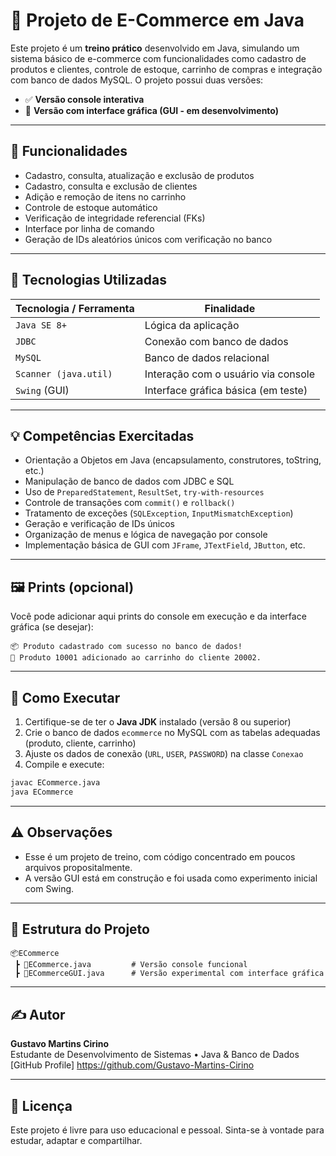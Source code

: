 
# 🛒 Projeto de E-Commerce em Java

Este projeto é um **treino prático** desenvolvido em Java, simulando um sistema básico de e-commerce com funcionalidades como cadastro de produtos e clientes, controle de estoque, carrinho de compras e integração com banco de dados MySQL. O projeto possui duas versões:

- ✅ **Versão console interativa**
- 🧪 **Versão com interface gráfica (GUI - em desenvolvimento)**

---

## 🚀 Funcionalidades

- Cadastro, consulta, atualização e exclusão de produtos
- Cadastro, consulta e exclusão de clientes
- Adição e remoção de itens no carrinho
- Controle de estoque automático
- Verificação de integridade referencial (FKs)
- Interface por linha de comando
- Geração de IDs aleatórios únicos com verificação no banco

---

## 🧰 Tecnologias Utilizadas

| Tecnologia / Ferramenta | Finalidade |
|--------------------------|------------|
| `Java SE 8+`             | Lógica da aplicação |
| `JDBC`                   | Conexão com banco de dados |
| `MySQL`                  | Banco de dados relacional |
| `Scanner (java.util)`    | Interação com o usuário via console |
| `Swing` (GUI)            | Interface gráfica básica (em teste) |

---

## 💡 Competências Exercitadas

- Orientação a Objetos em Java (encapsulamento, construtores, toString, etc.)
- Manipulação de banco de dados com JDBC e SQL
- Uso de `PreparedStatement`, `ResultSet`, `try-with-resources`
- Controle de transações com `commit()` e `rollback()`
- Tratamento de exceções (`SQLException`, `InputMismatchException`)
- Geração e verificação de IDs únicos
- Organização de menus e lógica de navegação por console
- Implementação básica de GUI com `JFrame`, `JTextField`, `JButton`, etc.

---

## 🖼️ Prints (opcional)

Você pode adicionar aqui prints do console em execução e da interface gráfica (se desejar):
```
📦 Produto cadastrado com sucesso no banco de dados!
🛒 Produto 10001 adicionado ao carrinho do cliente 20002.
```

---

## 🧪 Como Executar

1. Certifique-se de ter o **Java JDK** instalado (versão 8 ou superior)
2. Crie o banco de dados `ecommerce` no MySQL com as tabelas adequadas (produto, cliente, carrinho)
3. Ajuste os dados de conexão (`URL`, `USER`, `PASSWORD`) na classe `Conexao`
4. Compile e execute:
```bash
javac ECommerce.java
java ECommerce
```

---

## ⚠️ Observações

- Esse é um projeto de treino, com código concentrado em poucos arquivos propositalmente.
- A versão GUI está em construção e foi usada como experimento inicial com Swing.

---

## 📁 Estrutura do Projeto

```
📦ECommerce
 ┣ 📄ECommerce.java         # Versão console funcional
 ┣ 📄ECommerceGUI.java      # Versão experimental com interface gráfica
```

---

## ✍️ Autor

**Gustavo Martins Cirino**  
Estudante de Desenvolvimento de Sistemas • Java & Banco de Dados  
[GitHub Profile] https://github.com/Gustavo-Martins-Cirino 

---

## 📌 Licença

Este projeto é livre para uso educacional e pessoal. Sinta-se à vontade para estudar, adaptar e compartilhar.
